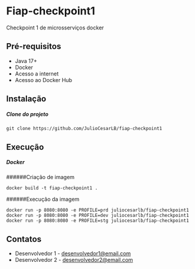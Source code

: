 # Fiap-checkpoint1

Checkpoint 1 de microsserviços docker

## Pré-requisitos

- Java 17+
- Docker 
- Acesso a internet
- Acesso ao Docker Hub

## Instalação

##### Clone do projeto
```
git clone https://github.com/JulioCesarLB/fiap-checkpoint1
```

## Execução


##### Docker

######Criação de imagem 
```
docker build -t fiap-checkpoint1 .
```
######Execução da imagem 
```
docker run -p 8080:8080 -e PROFILE=prd juliocesarlb/fiap-checkpoint1
docker run -p 8080:8080 -e PROFILE=dev juliocesarlb/fiap-checkpoint1
docker run -p 8080:8080 -e PROFILE=stg juliocesarlb/fiap-checkpoint1
```


## Contatos

- Desenvolvedor 1 - desenvolvedor1@email.com
- Desenvolvedor 2 - desenvolvedor2@email.com
